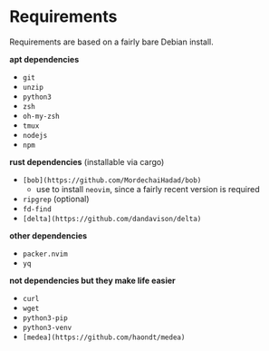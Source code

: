 # Requirements

Requirements are based on a fairly bare Debian install.

**apt dependencies**

- `git`
- `unzip`
- `python3`
- `zsh`
- `oh-my-zsh`
- `tmux`
- `nodejs`
- `npm`

**rust dependencies** (installable via cargo)

- `[bob](https://github.com/MordechaiHadad/bob)`
  - use to install `neovim`, since a fairly recent version is required
- `ripgrep` (optional)
- `fd-find`
- `[delta](https://github.com/dandavison/delta)`

**other dependencies**

- `packer.nvim`
- `yq`

**not dependencies but they make life easier**
- `curl`
- `wget`
- `python3-pip`
- `python3-venv`
- `[medea](https://github.com/haondt/medea)`
